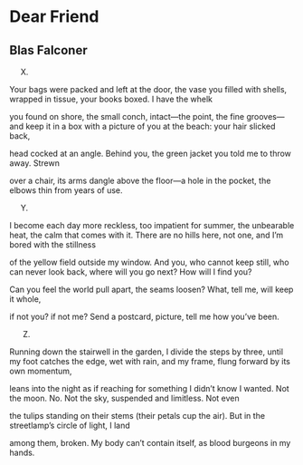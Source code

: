 # Dear Friend
## Blas Falconer
     X.

Your bags were packed
and left at the door, the vase you
filled with shells, wrapped in tissue,
your books boxed. I have the whelk

you found on shore, the small conch,
intact—the point, the fine grooves—
and keep it in a box with a picture of you
at the beach: your hair slicked back,

head cocked at an angle.
Behind you, the green jacket
you told me to throw away. Strewn

over a chair, its arms dangle
above the floor—a hole in the pocket,
the elbows thin from years of use.


     Y.

I become each day more reckless,
too impatient for summer, the unbearable heat,
the calm that comes with it. There are no hills here,
not one, and I’m bored with the stillness

of the yellow field outside my window. And you,
who cannot keep still, who can never
look back, where will you go next?
How will I find you?

Can you feel the world pull
apart, the seams loosen?
What, tell me, will keep it whole,

if not you? if not me?
Send a postcard, picture, tell me
how you’ve been.


      Z.

Running down the stairwell in the garden,
I divide the steps by three, until my
foot catches the edge, wet with rain, and my
frame, flung forward by its own momentum,

leans into the night as if reaching
for something I didn’t know I
wanted. Not the moon. No. Not the sky,
suspended and limitless. Not even

the tulips standing on their stems
(their petals cup the air).
But in the streetlamp’s circle of light, I land

among them, broken.
My body can’t contain
itself, as blood burgeons in my hands.